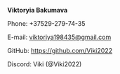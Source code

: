 **Viktoryia Bakumava**

Phone: +37529-279-74-35

E-mail: viktoriya198435@gmail.com

GitHub: https://github.com/Viki2022 

Discord: Viki (@Viki2022)
